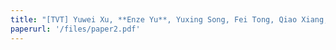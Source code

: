 ```yaml
---
title: "[TVT] Yuwei Xu, **Enze Yu**, Yuxing Song, Fei Tong, Qiao Xiang, Liang He. R-Tracing: Consortium Blockchain-Based Vehicle Reputation Management for Resistance to Malicious Attacks and Selfish Behaviors, IEEE Transactions on Vehicular Technology (TVT), 2023. *(SCI-2)*"
paperurl: '/files/paper2.pdf'
---
```

